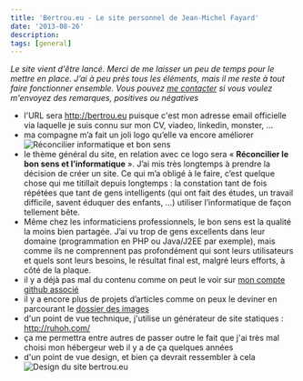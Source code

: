 ```yaml
---
title: 'Bertrou.eu - Le site personnel de Jean-Michel Fayard'
date: '2013-08-26'
description: 
tags: [general]
---
```

 
*Le site vient d'être lancé.  Merci de me laisser un peu de temps pour le mettre en place. J’ai à peu près tous les éléments, mais il me reste à tout faire fonctionner ensemble.
Vous pouvez [me contacter](mailto:contact@bertrou.eu) si vous voulez m'envoyez des remarques, positives ou négatives*

 
- l'URL sera http://bertrou.eu    puisque c'est mon adresse email officielle via laquelle je suis connu sur mon CV, viadeo, linkedin, monster, ...
- ma compagne m’a fait un joli logo qu’elle va encore améliorer
![Réconcilier informatique et bon sens]({{urls.media}}/logo-v2.jpg)
- le thème général du site, en relation avec ce logo sera « **Réconcilier le bon sens et l’informatique** ». J’ai mis très longtemps à prendre la décision  de créer un site. Ce qui m’a obligé à le faire, c’est quelque chose qui me titillait depuis longtemps : la constation tant de fois répétées que tant de gens intelligents (qui ont fait des études, un travail difficile, savent éduquer des enfants, ...) utiliser l’informatique de façon tellement bête. 
- Même chez les informaticiens professionnels, le bon sens est la qualité la moins bien partagée. J’ai vu trop de gens excellents dans leur domaine (programmation en PHP ou Java/J2EE par exemple), mais comme ils ne comprennent pas profondément qui sont leurs utilisateurs et quels sont leurs besoins, le résultat final est, malgré leurs efforts, à côté de la plaque.
- il y a déjà pas mal du contenu comme on peut le voir sur [mon compte github associé ](https://github.com/internaciulo/bertrou.eu)
- il y a encore plus de projets d’articles comme on peux le deviner en parcourant le [dossier des images](https://github.com/internaciulo/bertrou.eu/tree/master/media)
- d'un point de vue technique, j'utilise un générateur de site statiques :  http://ruhoh.com/
- ça me permettra entre autres de passer outre le fait que j'ai très mal choisi mon hébergeur web il y a de ça quelques années
- d'un point de vue design, et bien ça devrait ressembler à cela
![Design du site bertrou.eu]({{urls.media}}/Design_du_site_2013-08-18_14-00-11.png)

